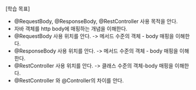 [학습 목표]
- @RequestBody, @ResponseBody, @RestController 사용 목적을 안다.
- 자바 객체를 http body에 매핑하는 개념을 이해한다.
- @RequestBody 사용 위치를 안다. -> 메서드 수준의 객체 - body 매핑을 이해한다.
- @ResponseBody 사용 위치를 안다. -> 메서드 수준의 객체 - body 매핑을 이해한다.
- @RestController 사용 위치를 안다. -> 클래스 수준의  객체-body 매핑을 이해한다.
- @RestController 와 @Controller의 차이를 안다.


